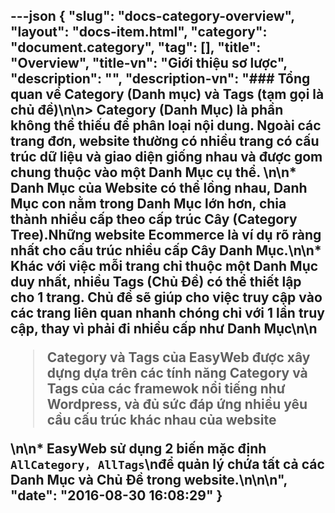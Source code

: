---json
{
    "slug": "docs-category-overview",
    "layout": "docs-item.html",
    "category": "document.category",
    "tag": [],
    "title": "Overview",
    "title-vn": "Giới thiệu sơ lược",
    "description": "",
    "description-vn": "### Tổng quan về Category (Danh mục) và Tags (tạm gọi là chủ đề)\n\n> Category (Danh Mục) là phần không thể thiếu để phân loại nội dung. Ngoài các trang đơn, website thường có nhiều trang có cấu trúc dữ liệu và giao diện giống nhau và được gom chung thuộc vào một Danh Mục cụ thể. \n\n* Danh Mục của Website có thể lồng nhau, Danh Mục con nằm trong Danh Mục lớn hơn, chia thành nhiều cấp theo cấp trúc Cây (Category Tree).Những website Ecommerce là ví dụ rõ ràng nhất cho cấu trúc nhiều cấp Cây Danh Mục.\n\n* Khác với việc mỗi trang chỉ thuộc một Danh Mục duy nhất,  nhiều Tags (Chủ Đề) có thể thiết lập cho 1 trang. Chủ đề sẽ giúp cho việc truy cập vào các trang liên quan nhanh chóng chỉ với 1 lần truy cập, thay vì phải đi nhiều cấp như Danh Mục\n\n<blockquote>Category và Tags của EasyWeb được xây dựng dựa trên các tính năng Category và Tags của các framewok nổi tiếng như Wordpress, và đủ sức đáp ứng nhiều yêu cầu cấu trúc khác nhau của website</blockquote>\n\n* EasyWeb sử dụng 2 biến mặc định <code>AllCategory, AllTags</code>\nđể quản lý chứa tất cả các Danh Mục và Chủ Đề trong website.\n\n\n",
    "date": "2016-08-30 16:08:29"
}
---
